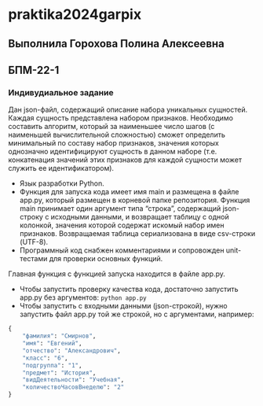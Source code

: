 # praktika2024garpix

## Выполнила Горохова Полина Алексеевна 
## БПМ-22-1

### Индивудиальное задание 
 Дан json-файл, содержащий описание набора уникальных сущностей. Каждая сущность представлена набором признаков. Необходимо составить алгоритм, который за наименьшее число шагов (с наименьшей вычислительной сложностью) сможет определить минимальный по составу набор признаков, значения которых однозначно идентифицируют сущность в данном наборе (т.е. конкатенация значений этих признаков для каждой сущности может служить ее идентификатором).

- Язык разработки Python. 
- Функция для запуска кода имеет имя main и размещена в файле app.py, который размещен в корневой папке репозитория. Функция main принимает один аргумент типа “строка”, содержащий json-строку с исходными данными, и возвращает таблицу с одной колонкой, значения которой содержат искомый набор имен признаков. Возвращаемая таблица сериализована в виде csv-строки (UTF-8).   
- Программный код снабжен комментариями и сопровожден unit-тестами для проверки основных функций.

Главная функция с функцией запуска находится в файле app.py. 
- Чтобы запустить проверку качества кода, достаточно запустить app.py без аргументов:
```python app.py```
- Чтобы запустить с входными данными (json-строкой), нужно запустить файл app.py той же строкой, но с аргументами, например:

```python app.py
{
    "фамилия": "Смирнов",
    "имя": "Евгений",
    "отчество": "Александрович",
    "класс": "6",
    "подгруппа": "1",
    "предмет": "История",
    "видДеятельности": "Учебная",
    "количествоЧасовВнеделю": "2"
}

